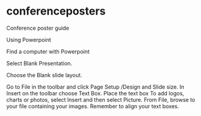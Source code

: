 # conferenceposters
Conference poster guide


Using Powerpoint

Find a computer with Powerpoint

Select Blank Presentation.

Choose the Blank slide layout.

Go to File in the toolbar and click Page Setup /Design and Slide size.
In Insert on the toolbar choose Text Box. Place the text box 
To add logos, charts or photos, select Insert and then select Picture. From File, browse to your file containing your images. 
Remember to align your text boxes.

